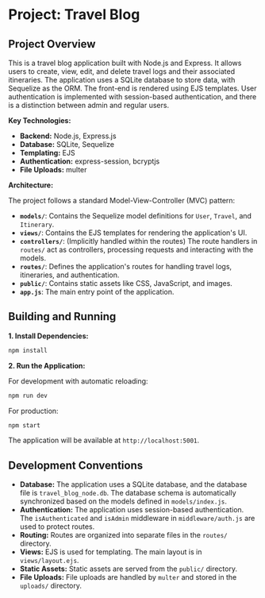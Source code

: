 # Project: Travel Blog

## Project Overview

This is a travel blog application built with Node.js and Express. It allows users to create, view, edit, and delete travel logs and their associated itineraries. The application uses a SQLite database to store data, with Sequelize as the ORM. The front-end is rendered using EJS templates. User authentication is implemented with session-based authentication, and there is a distinction between admin and regular users.

**Key Technologies:**

*   **Backend:** Node.js, Express.js
*   **Database:** SQLite, Sequelize
*   **Templating:** EJS
*   **Authentication:** express-session, bcryptjs
*   **File Uploads:** multer

**Architecture:**

The project follows a standard Model-View-Controller (MVC) pattern:

*   **`models/`**: Contains the Sequelize model definitions for `User`, `Travel`, and `Itinerary`.
*   **`views/`**: Contains the EJS templates for rendering the application's UI.
*   **`controllers/`**: (Implicitly handled within the routes) The route handlers in `routes/` act as controllers, processing requests and interacting with the models.
*   **`routes/`**: Defines the application's routes for handling travel logs, itineraries, and authentication.
*   **`public/`**: Contains static assets like CSS, JavaScript, and images.
*   **`app.js`**: The main entry point of the application.

## Building and Running

**1. Install Dependencies:**

```bash
npm install
```

**2. Run the Application:**

For development with automatic reloading:

```bash
npm run dev
```

For production:

```bash
npm start
```

The application will be available at `http://localhost:5001`.

## Development Conventions

*   **Database:** The application uses a SQLite database, and the database file is `travel_blog_node.db`. The database schema is automatically synchronized based on the models defined in `models/index.js`.
*   **Authentication:** The application uses session-based authentication. The `isAuthenticated` and `isAdmin` middleware in `middleware/auth.js` are used to protect routes.
*   **Routing:** Routes are organized into separate files in the `routes/` directory.
*   **Views:** EJS is used for templating. The main layout is in `views/layout.ejs`.
*   **Static Assets:** Static assets are served from the `public/` directory.
*   **File Uploads:** File uploads are handled by `multer` and stored in the `uploads/` directory.
